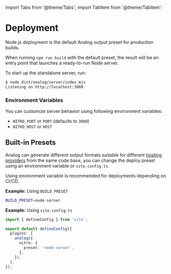 import Tabs from '@theme/Tabs';
import TabItem from '@theme/TabItem';

# Deployment

Node.js deployment is the default Analog output preset for production builds.

When running `npm run build` with the default preset, the result will be an entry point that launches a ready-to-run Node server.

To start up the standalone server, run:

```bash
$ node dist/analog/server/index.mjs
Listening on http://localhost:3000
```

### Environment Variables

You can customize server behavior using following environment variables:

- `NITRO_PORT` or `PORT` (defaults to `3000`)
- `NITRO_HOST` or `HOST`

## Built-in Presets

Analog can generate different output formats suitable for different [hosting providers](/docs/features/deployment/providers) from the same code base, you can change the deploy preset using an environment variable or `vite.config.ts`.

Using environment variable is recommended for deployments depending on CI/CD.

**Example:** Using `BUILD_PRESET`

```bash
BUILD_PRESET=node-server
```

**Example:** Using `vite.config.ts`

```ts
import { defineConfig } from 'vite';

export default defineConfig({
  plugins: [
    analog({
      nitro: {
        preset: 'node-server',
      },
    }),
  ],
});
```
